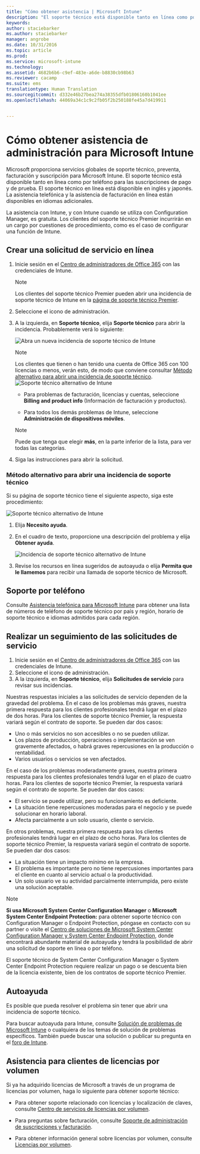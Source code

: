 ```yaml
---
title: "Cómo obtener asistencia | Microsoft Intune"
description: "El soporte técnico está disponible tanto en línea como por teléfono para las suscripciones de pago y de prueba."
keywords: 
author: staciebarker
ms.author: staciebarker
manager: angrobe
ms.date: 10/31/2016
ms.topic: article
ms.prod: 
ms.service: microsoft-intune
ms.technology: 
ms.assetid: 4682b6b6-c9ef-483e-a6de-b8830cb98b63
ms.reviewer: cacamp
ms.suite: ems
translationtype: Human Translation
ms.sourcegitcommit: d332e46b27bea274a38355dfb01806160b1041ee
ms.openlocfilehash: 44069a34c1c9c2fb05f2b250188fe45a7d419911


---
```


# <a name="how-to-get-admin-support-for-microsoft-intune"></a>Cómo obtener asistencia de administración para Microsoft Intune

Microsoft proporciona servicios globales de soporte técnico, preventa, facturación y suscripción para Microsoft Intune. El soporte técnico está disponible tanto en línea como por teléfono para las suscripciones de pago y de prueba. El soporte técnico en línea está disponible en inglés y japonés. La asistencia telefónica y la asistencia de facturación en línea están disponibles en idiomas adicionales.

La asistencia con Intune, y con Intune cuando se utiliza con Configuration Manager, es gratuita. Los clientes del soporte técnico Premier incurrirán en un cargo por cuestiones de procedimiento, como es el caso de configurar una función de Intune.

## <a name="create-an-online-service-request"></a>Crear una solicitud de servicio en línea

1.  Inicie sesión en el [Centro de administradores de Office 365](https://portal.office.com) con las credenciales de Intune. 
    >[!NOTE]
    >
    >Los clientes del soporte técnico Premier pueden abrir una incidencia de soporte técnico de Intune en la [página de soporte técnico Premier](https://support.microsoft.com/en-us/premier/contacts).

2.  Seleccione el icono de administración.
3.  A la izquierda, en **Soporte técnico**, elija **Soporte técnico** para abrir la incidencia. Probablemente verá lo siguiente:

    ![Abra un nueva incidencia de soporte técnico de Intune](../media/suport-open-ticket.png)

    >[!NOTE]
    >
    >  Los clientes que tienen o han tenido una cuenta de Office 365 con 100 licencias o menos, verán esto, de modo que conviene consultar [Método alternativo para abrir una incidencia de soporte técnico](#alternate-method-to-open-a-support-ticket).
    > ![Soporte técnico alternativo de Intune](../media/alternate-support-ui.png)

    -   Para problemas de facturación, licencias y cuentas, seleccione **Billing and product info** (Información de facturación y productos).

    -   Para todos los demás problemas de Intune, seleccione **Administración de dispositivos móviles**.

    > [!NOTE]
    > Puede que tenga que elegir **más**, en la parte inferior de la lista, para ver todas las categorías.

3.  Siga las instrucciones para abrir la solicitud. 

### <a name="alternate-method-to-open-a-support-ticket"></a>Método alternativo para abrir una incidencia de soporte técnico

Si su página de soporte técnico tiene el siguiente aspecto, siga este procedimiento:

![Soporte técnico alternativo de Intune](../media/alternate-support-ui.png)


1. Elija **Necesito ayuda**.
2. En el cuadro de texto, proporcione una descripción del problema y elija **Obtener ayuda**.

    ![Incidencia de soporte técnico alternativo de Intune](../media/support-need-help.png)

3. Revise los recursos en línea sugeridos de autoayuda o elija **Permita que le llamemos** para recibir una llamada de soporte técnico de Microsoft.

## <a name="support-by-phone"></a>Soporte por teléfono
Consulte [Asistencia telefónica para Microsoft Intune](contact-assisted-phone-support-for-microsoft-intune.md) para obtener una lista de números de teléfono de soporte técnico por país y región, horario de soporte técnico e idiomas admitidos para cada región.

## <a name="track-your-service-requests"></a>Realizar un seguimiento de las solicitudes de servicio
1.  Inicie sesión en el [Centro de administradores de Office 365](https://portal.office.com) con las credenciales de Intune. 
2.  Seleccione el icono de administración.
3.  A la izquierda, en **Soporte técnico**, elija **Solicitudes de servicio** para revisar sus incidencias. 

Nuestras respuestas iniciales a las solicitudes de servicio dependen de la gravedad del problema. En el caso de los problemas más graves, nuestra primera respuesta para los clientes profesionales tendrá lugar en el plazo de dos horas. Para los clientes de soporte técnico Premier, la respuesta variará según el contrato de soporte. Se pueden dar dos casos:

- Uno o más servicios no son accesibles o no se pueden utilizar. 
- Los plazos de producción, operaciones o implementación se ven gravemente afectados, o habrá graves repercusiones en la producción o rentabilidad. 
- Varios usuarios o servicios se ven afectados.

En el caso de los problemas moderadamente graves, nuestra primera respuesta para los clientes profesionales tendrá lugar en el plazo de cuatro horas. Para los clientes de soporte técnico Premier, la respuesta variará según el contrato de soporte.  Se pueden dar dos casos:

- El servicio se puede utilizar, pero su funcionamiento es deficiente. 
- La situación tiene repercusiones moderadas para el negocio y se puede solucionar en horario laboral. 
- Afecta parcialmente a un solo usuario, cliente o servicio.

En otros problemas, nuestra primera respuesta para los clientes profesionales tendrá lugar en el plazo de ocho horas. Para los clientes de soporte técnico Premier, la respuesta variará según el contrato de soporte.  Se pueden dar dos casos:

- La situación tiene un impacto mínimo en la empresa. 
- El problema es importante pero no tiene repercusiones importantes para el cliente en cuanto al servicio actual o la productividad. 
- Un solo usuario ve su actividad parcialmente interrumpida, pero existe una solución aceptable.

> [!NOTE]
> **Si usa Microsoft System Center Configuration Manager** o **Microsoft System Center Endpoint Protection:** para obtener soporte técnico con Configuration Manager o Endpoint Protection, póngase en contacto con su partner o visite el [Centro de soluciones de Microsoft System Center Configuration Manager y System Center Endpoint Protection](http://www.microsoft.com/en-us/server-cloud/products/system-center-2012-r2/resources.aspx), donde encontrará abundante material de autoayuda y tendrá la posibilidad de abrir una solicitud de soporte en línea o por teléfono.
>
> El soporte técnico de System Center Configuration Manager o System Center Endpoint Protection requiere realizar un pago o se descuenta bien de la licencia existente, bien de los contratos de soporte técnico Premier.

## <a name="self-help"></a>Autoayuda

Es posible que pueda resolver el problema sin tener que abrir una incidencia de soporte técnico.

Para buscar autoayuda para Intune, consulte [Solución de problemas de Microsoft Intune](general-troubleshooting-tips-for-microsoft-intune.md) o cualquiera de los temas de solución de problemas específicos. También puede buscar una solución o publicar su pregunta en el [foro de Intune](https://social.technet.microsoft.com/Forums/en-US/home?forum=microsoftintuneprod). 

## <a name="support-for-volume-licensing-customers"></a>Asistencia para clientes de licencias por volumen
Si ya ha adquirido licencias de Microsoft a través de un programa de licencias por volumen, haga lo siguiente para obtener soporte técnico:

-   Para obtener soporte relacionado con licencias y localización de claves, consulte [Centro de servicios de licencias por volumen](http://go.microsoft.com/fwlink/p/?LinkID=282016).

-   Para preguntas sobre facturación, consulte [Soporte de administración de suscripciones y facturación](http://support.microsoft.com/oas/default.aspx?prid=15371).

-   Para obtener información general sobre licencias por volumen, consulte [Licencias por volumen](http://go.microsoft.com/fwlink/p/?LinkID=282015).



<!--HONumber=Nov16_HO1-->


